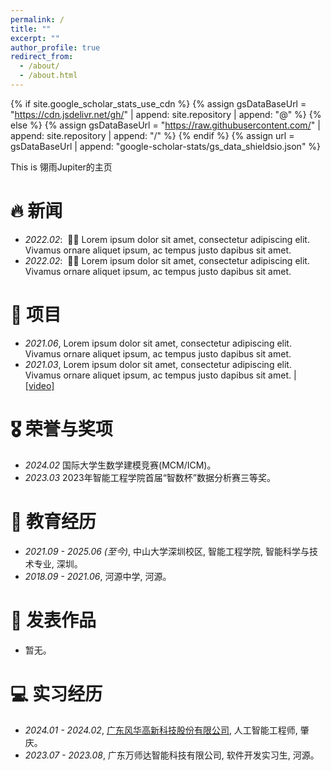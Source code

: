```yaml
---
permalink: /
title: ""
excerpt: ""
author_profile: true
redirect_from: 
  - /about/
  - /about.html
---
```


{% if site.google_scholar_stats_use_cdn %}
{% assign gsDataBaseUrl = "https://cdn.jsdelivr.net/gh/" | append: site.repository | append: "@" %}
{% else %}
{% assign gsDataBaseUrl = "https://raw.githubusercontent.com/" | append: site.repository | append: "/" %}
{% endif %}
{% assign url = gsDataBaseUrl | append: "google-scholar-stats/gs_data_shieldsio.json" %}

<span class='anchor' id='about-me'></span>

This is 翎雨Jupiter的主页

# 🔥 新闻
- *2022.02*: &nbsp;🎉🎉 Lorem ipsum dolor sit amet, consectetur adipiscing elit. Vivamus ornare aliquet ipsum, ac tempus justo dapibus sit amet. 
- *2022.02*: &nbsp;🎉🎉 Lorem ipsum dolor sit amet, consectetur adipiscing elit. Vivamus ornare aliquet ipsum, ac tempus justo dapibus sit amet. 

# 💬 项目
- *2021.06*, Lorem ipsum dolor sit amet, consectetur adipiscing elit. Vivamus ornare aliquet ipsum, ac tempus justo dapibus sit amet. 
- *2021.03*, Lorem ipsum dolor sit amet, consectetur adipiscing elit. Vivamus ornare aliquet ipsum, ac tempus justo dapibus sit amet.  \| [\[video\]](https://github.com/)

# 🎖 荣誉与奖项
- *2024.02* 国际大学生数学建模竞赛(MCM/ICM)。 
- *2023.03* 2023年智能工程学院首届“智数杯”数据分析赛三等奖。 

# 📖 教育经历
- *2021.09 - 2025.06 (至今)*, 中山大学深圳校区, 智能工程学院, 智能科学与技术专业, 深圳。
- *2018.09 - 2021.06*, 河源中学, 河源。

# 📝 发表作品 
- 暂无。

# 💻 实习经历
- *2024.01 - 2024.02*, [广东风华高新科技股份有限公司](https://www.china-fenghua.com/), 人工智能工程师, 肇庆。
- *2023.07 - 2023.08*, 广东万师达智能科技有限公司, 软件开发实习生, 河源。